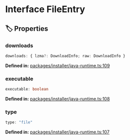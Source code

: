 # Interface FileEntry

## 🏷️ Properties

### downloads

```ts
downloads: { lzma?: DownloadInfo; raw: DownloadInfo }
```
<p style="font-size: 14px; color: var(--vp-c-text-2)">
<strong>Defined in:</strong> <a href="https://github.com/voxelum/minecraft-launcher-core-node/blob/master/packages/installer/java-runtime.ts#L109" target="_blank" rel="noreferrer">packages/installer/java-runtime.ts:109</a>
</p>


### executable

```ts
executable: boolean
```
<p style="font-size: 14px; color: var(--vp-c-text-2)">
<strong>Defined in:</strong> <a href="https://github.com/voxelum/minecraft-launcher-core-node/blob/master/packages/installer/java-runtime.ts#L108" target="_blank" rel="noreferrer">packages/installer/java-runtime.ts:108</a>
</p>


### type

```ts
type: "file"
```
<p style="font-size: 14px; color: var(--vp-c-text-2)">
<strong>Defined in:</strong> <a href="https://github.com/voxelum/minecraft-launcher-core-node/blob/master/packages/installer/java-runtime.ts#L107" target="_blank" rel="noreferrer">packages/installer/java-runtime.ts:107</a>
</p>


